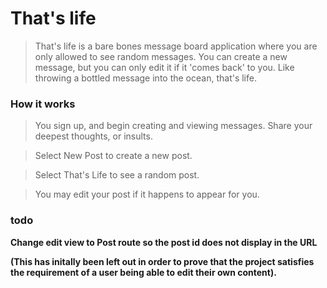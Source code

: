 
<h1> That's life </h1>

> That's life is a bare bones message board application where you are only allowed to see random messages. You can create a new message, but you can only edit it if it 'comes back' to you. Like throwing a bottled message into the ocean, that's life.

<h3> How it works </h3>

> You sign up, and begin creating and viewing messages. Share your deepest thoughts, or insults.

> Select New Post to create a new post. 

> Select That's Life to see a random post.

> You may edit your post if it happens to appear for  you.

<h3>todo</h3>

<b> Change edit view to Post route so the post id does not display in the URL

(This has initally been left out in order to prove that the project satisfies the requirement of a user being able to edit their own content).